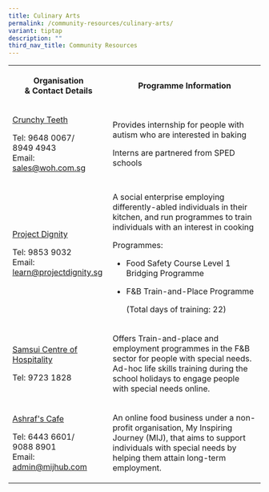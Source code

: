 ```yaml
---
title: Culinary Arts
permalink: /community-resources/culinary-arts/
variant: tiptap
description: ""
third_nav_title: Community Resources
---
```

<table style="minWidth: 50px">
<colgroup>
<col>
<col>
</colgroup>
<tbody>
<tr>
<th rowspan="1" colspan="1">
<p>Organisation
<br>&amp; Contact Details</p>
</th>
<th rowspan="1" colspan="1">
<p>Programme Information</p>
</th>
</tr>
<tr>
<td rowspan="1" colspan="1">
<p><a href="https://www.facebook.com/CrunchyTeeth/" rel="noopener nofollow" target="_blank">Crunchy Teeth</a>
</p>
<p></p>
<p>Tel: 9648 0067/
<br>8949 4943
<br>Email:
<br><a href="mailto:sales@woh.com.sg" rel="noopener noreferrer nofollow" target="_blank">sales@woh.com.sg</a>
</p>
</td>
<td rowspan="1" colspan="1">
<p>Provides internship for people with autism who are interested in baking</p>
<p></p>
<p>Interns are partnered from SPED schools</p>
</td>
</tr>
<tr>
<td rowspan="1" colspan="1">
<p><a href="https://www.projectdignity.sg/" rel="noopener nofollow" target="_blank">Project Dignity</a>
</p>
<p></p>
<p>Tel: 9853 9032
<br>Email:
<br><a href="mailto:learn@projectdignity.sg" rel="noopener noreferrer nofollow" target="_blank">learn@projectdignity.sg</a>
</p>
</td>
<td rowspan="1" colspan="1">
<p>A social enterprise employing differently-abled individuals in their kitchen,
and run programmes to train individuals with an interest in cooking</p>
<p></p>
<p>Programmes:</p>
<ul data-tight="true" class="tight">
<li>
<p>Food Safety Course Level 1 Bridging Programme</p>
</li>
<li>
<p>F&amp;B Train-and-Place Programme</p>
<p>(Total days of training: 22)</p>
</li>
</ul>
</td>
</tr>
<tr>
<td rowspan="1" colspan="1">
<p><a href="https://samsui.com.sg/sch-2/" rel="noopener nofollow" target="_blank">Samsui Centre of Hospitality</a>
</p>
<p></p>
<p>Tel: 9723 1828</p>
</td>
<td rowspan="1" colspan="1">
<p>Offers Train-and-place and employment programmes in the F&amp;B sector
for people with special needs. Ad-hoc life skills training during the school
holidays to engage people with special needs online.</p>
</td>
</tr>
<tr>
<td rowspan="1" colspan="1">
<p><a href="https://www.facebook.com/ashrafscafe.mij/" rel="noopener nofollow" target="_blank">Ashraf's Cafe</a>
</p>
<p></p>
<p>Tel: 6443 6601/
<br>9088 8901
<br>Email:
<br><a href="mailto:admin@mijhub.com" rel="noopener noreferrer nofollow" target="_blank">admin@mijhub.com</a>
</p>
</td>
<td rowspan="1" colspan="1">
<p>An online food business under a non-profit organisation, My Inspiring
Journey (MIJ), that aims to support individuals with special needs by helping
them attain long-term employment.</p>
</td>
</tr>
</tbody>
</table>
<p></p>